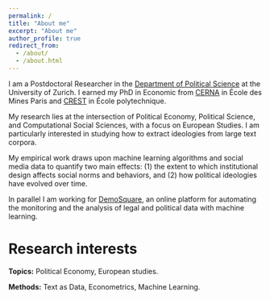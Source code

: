 ```yaml
---
permalink: /
title: "About me"
excerpt: "About me"
author_profile: true
redirect_from:
  - /about/
  - /about.html
---
```


I am a Postdoctoral Researcher in the [Department of Political Science](https://www.ipz.uzh.ch/en.html) at the University of Zurich. I earned my PhD in Economic from [CERNA](https://www.cerna.minesparis.psl.eu/Presentation/) in École des Mines Paris and [CREST](https://crest.science) in École polytechnique.<br/>

My research lies at the intersection of Political Economy, Political Science, and Computational Social Sciences, with a focus on European Studies. I am particularly interested in studying how to extract ideologies from large text corpora.<br/>

My empirical work draws upon machine learning algorithms and social media data to quantify two main effects: (1) the extent to which institutional design affects social norms and behaviors, and (2) how political ideologies have evolved over time.<br/>

In parallel I am working for [DemoSquare](https://demosquare.ch/landing/), an online platform for automating the monitoring and the analysis of legal and political data with machine learning.<br/>


Research interests
======
  **Topics:** Political Economy, European studies.
  
  **Methods:** Text as Data, Econometrics, Machine Learning.

